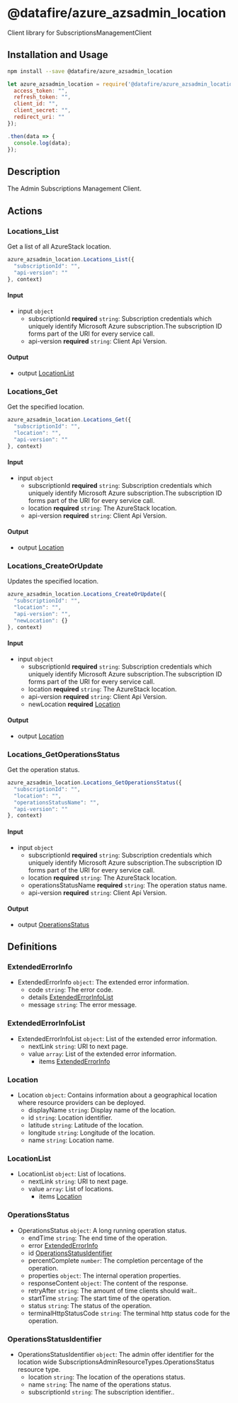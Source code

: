 # @datafire/azure_azsadmin_location

Client library for SubscriptionsManagementClient

## Installation and Usage
```bash
npm install --save @datafire/azure_azsadmin_location
```
```js
let azure_azsadmin_location = require('@datafire/azure_azsadmin_location').create({
  access_token: "",
  refresh_token: "",
  client_id: "",
  client_secret: "",
  redirect_uri: ""
});

.then(data => {
  console.log(data);
});
```

## Description

The Admin Subscriptions Management Client.

## Actions

### Locations_List
Get a list of all AzureStack location.


```js
azure_azsadmin_location.Locations_List({
  "subscriptionId": "",
  "api-version": ""
}, context)
```

#### Input
* input `object`
  * subscriptionId **required** `string`: Subscription credentials which uniquely identify Microsoft Azure subscription.The subscription ID forms part of the URI for every service call.
  * api-version **required** `string`: Client Api Version.

#### Output
* output [LocationList](#locationlist)

### Locations_Get
Get the specified location.


```js
azure_azsadmin_location.Locations_Get({
  "subscriptionId": "",
  "location": "",
  "api-version": ""
}, context)
```

#### Input
* input `object`
  * subscriptionId **required** `string`: Subscription credentials which uniquely identify Microsoft Azure subscription.The subscription ID forms part of the URI for every service call.
  * location **required** `string`: The AzureStack location.
  * api-version **required** `string`: Client Api Version.

#### Output
* output [Location](#location)

### Locations_CreateOrUpdate
Updates the specified location.


```js
azure_azsadmin_location.Locations_CreateOrUpdate({
  "subscriptionId": "",
  "location": "",
  "api-version": "",
  "newLocation": {}
}, context)
```

#### Input
* input `object`
  * subscriptionId **required** `string`: Subscription credentials which uniquely identify Microsoft Azure subscription.The subscription ID forms part of the URI for every service call.
  * location **required** `string`: The AzureStack location.
  * api-version **required** `string`: Client Api Version.
  * newLocation **required** [Location](#location)

#### Output
* output [Location](#location)

### Locations_GetOperationsStatus
Get the operation status.


```js
azure_azsadmin_location.Locations_GetOperationsStatus({
  "subscriptionId": "",
  "location": "",
  "operationsStatusName": "",
  "api-version": ""
}, context)
```

#### Input
* input `object`
  * subscriptionId **required** `string`: Subscription credentials which uniquely identify Microsoft Azure subscription.The subscription ID forms part of the URI for every service call.
  * location **required** `string`: The AzureStack location.
  * operationsStatusName **required** `string`: The operation status name.
  * api-version **required** `string`: Client Api Version.

#### Output
* output [OperationsStatus](#operationsstatus)



## Definitions

### ExtendedErrorInfo
* ExtendedErrorInfo `object`: The extended error information.
  * code `string`: The error code.
  * details [ExtendedErrorInfoList](#extendederrorinfolist)
  * message `string`: The error message.

### ExtendedErrorInfoList
* ExtendedErrorInfoList `object`: List of the extended error information.
  * nextLink `string`: URI to next page.
  * value `array`: List of the extended error information.
    * items [ExtendedErrorInfo](#extendederrorinfo)

### Location
* Location `object`: Contains information about a geographical location where resource providers can be deployed.
  * displayName `string`: Display name of the location.
  * id `string`: Location identifier.
  * latitude `string`: Latitude of the location.
  * longitude `string`: Longitude of the location.
  * name `string`: Location name.

### LocationList
* LocationList `object`: List of locations.
  * nextLink `string`: URI to next page.
  * value `array`: List of locations.
    * items [Location](#location)

### OperationsStatus
* OperationsStatus `object`: A long running operation status.
  * endTime `string`: The end time of the operation.
  * error [ExtendedErrorInfo](#extendederrorinfo)
  * id [OperationsStatusIdentifier](#operationsstatusidentifier)
  * percentComplete `number`: The completion percentage of the operation.
  * properties `object`: The internal operation properties.
  * responseContent `object`: The content of the response.
  * retryAfter `string`: The amount of time clients should wait..
  * startTime `string`: The start time of the operation.
  * status `string`: The status of the operation.
  * terminalHttpStatusCode `string`: The terminal http status code for the operation.

### OperationsStatusIdentifier
* OperationsStatusIdentifier `object`: The admin offer identifier for the location wide SubscriptionsAdminResourceTypes.OperationsStatus resource type.
  * location `string`: The location of the operations status.
  * name `string`: The name of the operations status.
  * subscriptionId `string`: The subscription identifier..



